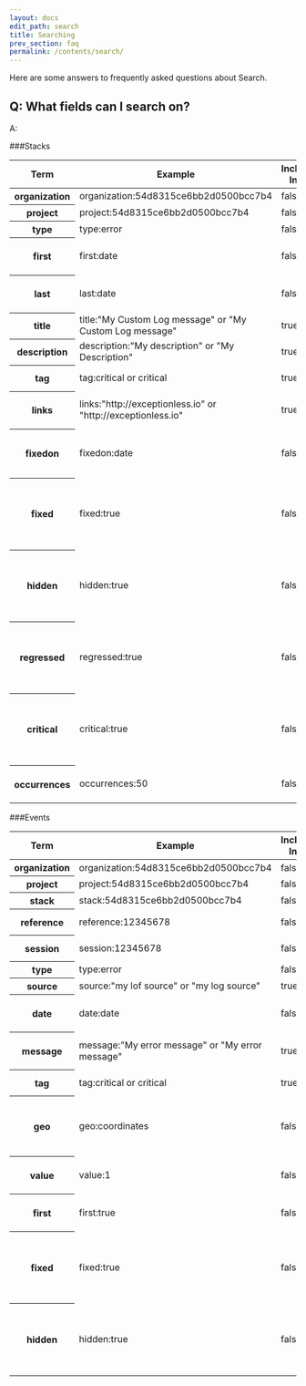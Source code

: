 ```yaml
---
layout: docs
edit_path: search
title: Searching
prev_section: faq
permalink: /contents/search/
---
```


Here are some answers to frequently asked questions about Search.

## Q: What fields can I search on?
A: 

###Stacks
<table class="table table-bordered">
  <thead>
    <tr>
      <th>Term</th>
      <th>Example</th>
      <th>Included In All</th>
      <th>Description</th>
    </tr>
  </thead>
  <tbody>
    <tr>
      <th scope="row">organization</th>
      <td>organization:54d8315ce6bb2d0500bcc7b4</td>
      <td>false</td>
      <td></td>
    </tr>
    <tr>
      <th scope="row">project</th>
      <td>project:54d8315ce6bb2d0500bcc7b4</td>
      <td>false</td>
      <td></td>
    </tr>
    <tr>
      <th scope="row">type</th>
      <td>type:error</td>
      <td>false</td>
      <td></td>
    </tr>
    <tr>
      <th scope="row">first</th>
      <td>first:date</td>
      <td>false</td>
      <td>first occurrence date</td>
    </tr>
    <tr>
      <th scope="row">last</th>
      <td>last:date</td>
      <td>false</td>
      <td>last occurrence date</td>
    </tr>
    <tr>
      <th scope="row">title</th>
      <td>title:"My Custom Log message" or "My Custom Log message"</td>
      <td>true</td>
      <td>The title of the stack</td>
    </tr>
    <tr>
      <th scope="row">description</th>
      <td>description:"My description" or "My Description"</td>
      <td>true</td>
      <td>The stack description</td>
    </tr>
    <tr>
      <th scope="row">tag</th>
      <td>tag:critical or critical</td>
      <td>true</td>
      <td>The stacks tags</td>
    </tr>
    <tr>
      <th scope="row">links</th>
      <td>links:"http://exceptionless.io" or "http://exceptionless.io"</td>
      <td>true</td>
      <td>The stacks reference links</td>
    </tr>
    <tr>
      <th scope="row">fixedon</th>
      <td>fixedon:date</td>
      <td>false</td>
      <td>The date the stack was marked as fixed</td>
    </tr>
    <tr>
      <th scope="row">fixed</th>
      <td>fixed:true</td>
      <td>false</td>
      <td>The field will be set to true if the stack is marked as fixed</td>
    </tr>
    <tr>
      <th scope="row">hidden</th>
      <td>hidden:true</td>
      <td>false</td>
      <td>The field will be set to true if the stack is marked as hidden</td>
    </tr>
    <tr>
      <th scope="row">regressed</th>
      <td>regressed:true</td>
      <td>false</td>
      <td>The field will be set to true if the stack is marked as regressed</td>
    </tr>
    <tr>
      <th scope="row">critical</th>
      <td>critical:true</td>
      <td>false</td>
      <td>The field will be set to true if the stack is marked as critical</td>
    </tr>
    <tr>
      <th scope="row">occurrences</th>
      <td>occurrences:50</td>
      <td>false</td>
      <td>The stacks total occurrences</td>
    </tr>
  </tbody>
</table>

###Events
<table class="table table-bordered">
  <thead>
    <tr>
      <th>Term</th>
      <th>Example</th>
      <th>Included In All</th>
      <th>Description</th>
    </tr>
  </thead>
  <tbody>
    <tr>
      <th scope="row">organization</th>
      <td>organization:54d8315ce6bb2d0500bcc7b4</td>
      <td>false</td>
      <td></td>
    </tr>
    <tr>
      <th scope="row">project</th>
      <td>project:54d8315ce6bb2d0500bcc7b4</td>
      <td>false</td>
      <td></td>
    </tr>
    <tr>
      <th scope="row">stack</th>
      <td>stack:54d8315ce6bb2d0500bcc7b4</td>
      <td>false</td>
      <td></td>
    </tr>
    <tr>
      <th scope="row">reference</th>
      <td>reference:12345678</td>
      <td>false</td>
      <td>The reference id</td>
    </tr>
    <tr>
      <th scope="row">session</th>
      <td>session:12345678</td>
      <td>false</td>
      <td>The session id</td>
    </tr>
    <tr>
      <th scope="row">type</th>
      <td>type:error</td>
      <td>false</td>
      <td></td>
    </tr>
    <tr>
      <th scope="row">source</th>
      <td>source:"my lof source" or "my log source"</td>
      <td>true</td>
      <td></td>
    </tr>
    <tr>
      <th scope="row">date</th>
      <td>date:date</td>
      <td>false</td>
      <td>The occurrence date</td>
    </tr>
    <tr>
      <th scope="row">message</th>
      <td>message:"My error message" or "My error message"</td>
      <td>true</td>
      <td>The message of the error</td>
    </tr>
    <tr>
      <th scope="row">tag</th>
      <td>tag:critical or critical</td>
      <td>true</td>
      <td>The stacks tags</td>
    </tr>
    <tr>
      <th scope="row">geo</th>
      <td>geo:coordinates</td>
      <td>false</td>
      <td>The geo location that the event occurrend in</td>
    </tr>
    <tr>
      <th scope="row">value</th>
      <td>value:1</td>
      <td>false</td>
      <td>The value associated to the event</td>
    </tr>
    <tr>
      <th scope="row">first</th>
      <td>first:true</td>
      <td>false</td>
      <td>returns all the first occurrences</td>
    </tr>
    <tr>
      <th scope="row">fixed</th>
      <td>fixed:true</td>
      <td>false</td>
      <td>The field will be set to true if the stack is marked as fixed</td>
    </tr>
    <tr>
      <th scope="row">hidden</th>
      <td>hidden:true</td>
      <td>false</td>
      <td>The field will be set to true if the stack is marked as hidden</td>
    </tr>
  </tbody>
</table>
